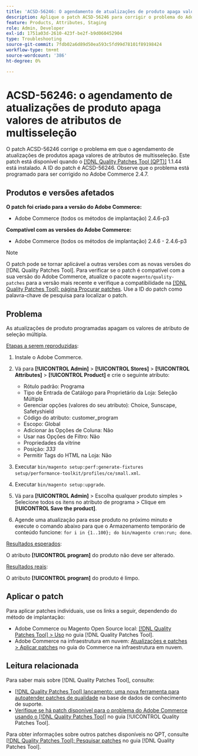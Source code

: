 ```yaml
---
title: 'ACSD-56246: O agendamento de atualizações de produto apaga valores de atributo de seleção múltipla'
description: Aplique o patch ACSD-56246 para corrigir o problema do Adobe Commerce em que a programação de atualizações de produtos apaga os valores de atributo de seleção múltipla.
feature: Products, Attributes, Staging
role: Admin, Developer
exl-id: 1751a03d-2610-423f-be2f-b9d060452904
type: Troubleshooting
source-git-commit: 7fdb02a6d89d50ea593c5fd99d78101f89198424
workflow-type: tm+mt
source-wordcount: '386'
ht-degree: 0%

---
```


# ACSD-56246: o agendamento de atualizações de produto apaga valores de atributos de multisseleção

O patch ACSD-56246 corrige o problema em que o agendamento de atualizações de produtos apaga valores de atributos de multisseleção. Este patch está disponível quando o [[!DNL Quality Patches Tool (QPT)]](https://experienceleague.adobe.com/en/docs/commerce-operations/tools/quality-patches-tool/quality-patches-tool-to-self-serve-quality-patches) 1.1.44 está instalado. A ID do patch é ACSD-56246. Observe que o problema está programado para ser corrigido no Adobe Commerce 2.4.7.

## Produtos e versões afetados

**O patch foi criado para a versão do Adobe Commerce:**

* Adobe Commerce (todos os métodos de implantação) 2.4.6-p3

**Compatível com as versões do Adobe Commerce:**

* Adobe Commerce (todos os métodos de implantação) 2.4.6 - 2.4.6-p3

>[!NOTE]
>
>O patch pode se tornar aplicável a outras versões com as novas versões do [!DNL Quality Patches Tool]. Para verificar se o patch é compatível com a sua versão do Adobe Commerce, atualize o pacote `magento/quality-patches` para a versão mais recente e verifique a compatibilidade na [[!DNL Quality Patches Tool]: página Procurar patches](https://experienceleague.adobe.com/tools/commerce-quality-patches/index.html). Use a ID do patch como palavra-chave de pesquisa para localizar o patch.

## Problema

As atualizações de produto programadas apagam os valores de atributo de seleção múltipla.

<u>Etapas a serem reproduzidas</u>:

1. Instale o Adobe Commerce.
1. Vá para **[!UICONTROL Admin]** > **[!UICONTROL Stores]** > **[!UICONTROL Attributes]** > **[!UICONTROL Product]** e crie o seguinte atributo:

   * Rótulo padrão: Programa
   * Tipo de Entrada de Catálogo para Proprietário da Loja: Seleção Múltipla
   * Gerenciar opções (valores do seu atributo): Choice, Sunscape, Safetyshield
   * Código do atributo: customer_program
   * Escopo: Global
   * Adicionar às Opções de Coluna: Não
   * Usar nas Opções de Filtro: Não
   * Propriedades da vitrine
   * Posição: *333*
   * Permitir Tags do HTML na Loja: Não

1. Executar
   `bin/magento setup:perf:generate-fixtures setup/performance-toolkit/profiles/ce/small.xml`.
1. Executar
   `bin/magento setup:upgrade`.
1. Vá para **[!UICONTROL Admin]** > Escolha qualquer produto simples > Selecione todos os itens no atributo de programa > Clique em **[!UICONTROL Save the product]**.
1. Agende uma atualização para esse produto no próximo minuto e execute o comando abaixo para que o Armazenamento temporário de conteúdo funcione:
   `for i in {1..100}; do bin/magento cron:run; done`.

<u>Resultados esperados</u>:

O atributo **[!UICONTROL program]** do produto não deve ser alterado.

<u>Resultados reais</u>:

O atributo **[!UICONTROL program]** do produto é limpo.

## Aplicar o patch

Para aplicar patches individuais, use os links a seguir, dependendo do método de implantação:

* Adobe Commerce ou Magento Open Source local: [[!DNL Quality Patches Tool] > Uso](/help/tools/quality-patches-tool/usage.md) no guia [!DNL Quality Patches Tool].
* Adobe Commerce na infraestrutura em nuvem: [Atualizações e patches > Aplicar patches](https://experienceleague.adobe.com/docs/commerce-cloud-service/user-guide/develop/upgrade/apply-patches.html) no guia do Commerce na infraestrutura em nuvem.

## Leitura relacionada

Para saber mais sobre [!DNL Quality Patches Tool], consulte:

* [[!DNL Quality Patches Tool] lançamento: uma nova ferramenta para autoatender patches de qualidade](https://experienceleague.adobe.com/en/docs/commerce-operations/tools/quality-patches-tool/quality-patches-tool-to-self-serve-quality-patches) na base de dados de conhecimento de suporte.
* [Verifique se há patch disponível para o problema do Adobe Commerce usando o  [!DNL Quality Patches Tool]](/help/tools/quality-patches-tool/patches-available-in-qpt/check-patch-for-magento-issue-with-magento-quality-patches.md) no guia [!UICONTROL Quality Patches Tool].


Para obter informações sobre outros patches disponíveis no QPT, consulte [[!DNL Quality Patches Tool]: Pesquisar patches](https://experienceleague.adobe.com/tools/commerce-quality-patches/index.html) no guia [!DNL Quality Patches Tool].
